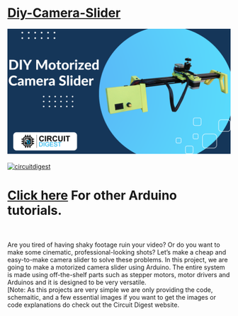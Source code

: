 # [Diy-Camera-Slider](https://circuitdigest.com/microcontroller-projects)

<img src="https://github.com/Circuit-Digest/Diy-Camera-Slider/blob/e7d04af183daa3328284dd7591ad4e17b3fe8588/Camera%20Slider.png" width="" alt="alt_text" title="image_tooltip">
<br>

<br>
<a href="https://circuitdigest.com/tags/Arduino"><img src="https://img.shields.io/static/v1?label=&labelColor=505050&message=Arduino Tutorials Circuit Digest&color=%230076D6&style=social&logo=google-chrome&logoColor=%230076D6" alt="circuitdigest"/></a>
<br>

[<h1>Click here](https://circuitdigest.com/tags/Arduino) For other Arduino tutorials.</h1>


<br>
<br>
Are you tired of having shaky footage ruin your video? Or do you want to make some cinematic, professional-looking shots? Let’s make a cheap and easy-to-make camera slider to solve these problems. In this project, we are going to make a motorized camera slider using Arduino. The entire system is made using off-the-shelf parts such as stepper motors, motor drivers and Arduinos and it is designed to be very versatile.

<br>
[Note: As this projects are very simple we are only providing the code, schemaitic, and a few essential images if you want to get the images or code explanations do check out the Circuit Digest website.
<br>
<br>
